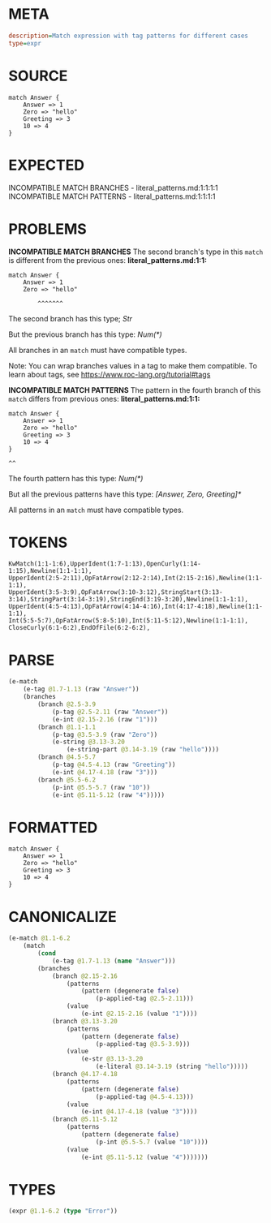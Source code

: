 # META
~~~ini
description=Match expression with tag patterns for different cases
type=expr
~~~
# SOURCE
~~~roc
match Answer {
    Answer => 1
    Zero => "hello"
    Greeting => 3
    10 => 4
}
~~~
# EXPECTED
INCOMPATIBLE MATCH BRANCHES - literal_patterns.md:1:1:1:1
INCOMPATIBLE MATCH PATTERNS - literal_patterns.md:1:1:1:1
# PROBLEMS
**INCOMPATIBLE MATCH BRANCHES**
The second branch's type in this `match` is different from the previous ones:
**literal_patterns.md:1:1:**
```roc
match Answer {
    Answer => 1
    Zero => "hello"
```
            ^^^^^^^

The second branch has this type;
    _Str_

But the previous branch has this type:
    _Num(*)_

All branches in an `match` must have compatible types.

Note: You can wrap branches values in a tag to make them compatible.
To learn about tags, see <https://www.roc-lang.org/tutorial#tags>

**INCOMPATIBLE MATCH PATTERNS**
The pattern in the fourth branch of this `match` differs from previous ones:
**literal_patterns.md:1:1:**
```roc
match Answer {
    Answer => 1
    Zero => "hello"
    Greeting => 3
    10 => 4
}
```
    ^^

The fourth pattern has this type:
    _Num(*)_

But all the previous patterns have this type: 
    _[Answer, Zero, Greeting]*_

All patterns in an `match` must have compatible types.



# TOKENS
~~~zig
KwMatch(1:1-1:6),UpperIdent(1:7-1:13),OpenCurly(1:14-1:15),Newline(1:1-1:1),
UpperIdent(2:5-2:11),OpFatArrow(2:12-2:14),Int(2:15-2:16),Newline(1:1-1:1),
UpperIdent(3:5-3:9),OpFatArrow(3:10-3:12),StringStart(3:13-3:14),StringPart(3:14-3:19),StringEnd(3:19-3:20),Newline(1:1-1:1),
UpperIdent(4:5-4:13),OpFatArrow(4:14-4:16),Int(4:17-4:18),Newline(1:1-1:1),
Int(5:5-5:7),OpFatArrow(5:8-5:10),Int(5:11-5:12),Newline(1:1-1:1),
CloseCurly(6:1-6:2),EndOfFile(6:2-6:2),
~~~
# PARSE
~~~clojure
(e-match
	(e-tag @1.7-1.13 (raw "Answer"))
	(branches
		(branch @2.5-3.9
			(p-tag @2.5-2.11 (raw "Answer"))
			(e-int @2.15-2.16 (raw "1")))
		(branch @1.1-1.1
			(p-tag @3.5-3.9 (raw "Zero"))
			(e-string @3.13-3.20
				(e-string-part @3.14-3.19 (raw "hello"))))
		(branch @4.5-5.7
			(p-tag @4.5-4.13 (raw "Greeting"))
			(e-int @4.17-4.18 (raw "3")))
		(branch @5.5-6.2
			(p-int @5.5-5.7 (raw "10"))
			(e-int @5.11-5.12 (raw "4")))))
~~~
# FORMATTED
~~~roc
match Answer {
	Answer => 1
	Zero => "hello"
	Greeting => 3
	10 => 4
}
~~~
# CANONICALIZE
~~~clojure
(e-match @1.1-6.2
	(match
		(cond
			(e-tag @1.7-1.13 (name "Answer")))
		(branches
			(branch @2.15-2.16
				(patterns
					(pattern (degenerate false)
						(p-applied-tag @2.5-2.11)))
				(value
					(e-int @2.15-2.16 (value "1"))))
			(branch @3.13-3.20
				(patterns
					(pattern (degenerate false)
						(p-applied-tag @3.5-3.9)))
				(value
					(e-str @3.13-3.20
						(e-literal @3.14-3.19 (string "hello")))))
			(branch @4.17-4.18
				(patterns
					(pattern (degenerate false)
						(p-applied-tag @4.5-4.13)))
				(value
					(e-int @4.17-4.18 (value "3"))))
			(branch @5.11-5.12
				(patterns
					(pattern (degenerate false)
						(p-int @5.5-5.7 (value "10"))))
				(value
					(e-int @5.11-5.12 (value "4")))))))
~~~
# TYPES
~~~clojure
(expr @1.1-6.2 (type "Error"))
~~~

